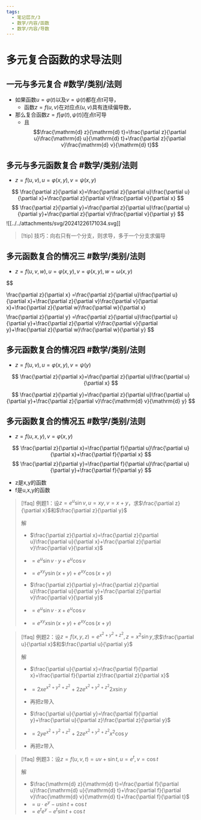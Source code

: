 ```yaml
---
tags:
  - 笔记层次/3
  - 数学/内容/函数
  - 数学/内容/导数
---
```


# 多元复合函数的求导法则 
## 一元与多元复合 #数学/类别/法则 

- 如果函数$u=\varphi(t)$以及$v=\psi(t)$都在点t可导，
	- 函数$z=f(u,v)$在对应点$(u,v)$具有连续偏导数，
- 那么复合函数$z=f[\varphi(t),\psi(t)]$在点t可导
	- 且$$\frac{\mathrm{d} z}{\mathrm{d} t}=\frac{\partial z}{\partial u}\frac{\mathrm{d} u}{\mathrm{d} t}+\frac{\partial z}{\partial v}\frac{\mathrm{d} v}{\mathrm{d} t}$$

## 多元与多元函数复合 #数学/类别/法则 

- $z=f(u,v), u=\varphi(x,y),v=\psi(x,y)$

$$
\frac{\partial z}{\partial x}=\frac{\partial z}{\partial u}\frac{\partial u}{\partial x}+\frac{\partial z}{\partial v}\frac{\partial v}{\partial x}
$$
$$
\frac{\partial z}{\partial y}=\frac{\partial z}{\partial u}\frac{\partial u}{\partial y}+\frac{\partial z}{\partial v}\frac{\partial v}{\partial y}
$$
![[../../attachments/svg/20241226171034.svg]]

> [!tip] 技巧：向右只有一个分支，则求导，多于一个分支求偏导

## 多元函数复合的情况三 #数学/类别/法则 

- $z=f(u,v,w),u=\varphi(x,y),v=\varphi(x,y),w=\omega(x,y)$

$$

\frac{\partial z}{\partial x} =\frac{\partial z}{\partial u}\frac{\partial u}{\partial x}+\frac{\partial z}{\partial v}\frac{\partial v}{\partial x}+\frac{\partial z}{\partial w}\frac{\partial w}{\partial x}
$$
$$
\frac{\partial z}{\partial y} =\frac{\partial z}{\partial u}\frac{\partial u}{\partial y}+\frac{\partial z}{\partial v}\frac{\partial v}{\partial y}+\frac{\partial z}{\partial w}\frac{\partial w}{\partial y}
$$

## 多元函数复合的情况四 #数学/类别/法则 

- $z=f(u,v), u=\varphi(x,y),v=\psi(y)$

$$
\frac{\partial z}{\partial x}=\frac{\partial z}{\partial u}\frac{\partial u}{\partial x}
$$

$$
\frac{\partial z}{\partial y}=\frac{\partial z}{\partial u}\frac{\partial u}{\partial y}+\frac{\partial z}{\partial v}\frac{\mathrm{d} v}{\mathrm{d} y}
$$

## 多元函数复合的情况五 #数学/类别/法则 

- $z=f(u,x,y),v=\varphi(x,y)$

$$
\frac{\partial z}{\partial x}=\frac{\partial f}{\partial u}\frac{\partial u}{\partial x}+\frac{\partial f}{\partial x}
$$
$$
\frac{\partial z}{\partial y}=\frac{\partial f}{\partial u}\frac{\partial u}{\partial y}+\frac{\partial f}{\partial y}
$$

- z是x,y的函数
- f是u,x,y的函数

> [!faq] 例题1：设$z=e^{u}\sin v,u=xy,v=x+y$，求$\frac{\partial z}{\partial x}$和$\frac{\partial z}{\partial y}$
> 
> 解
> 
> - $\frac{\partial z}{\partial x}=\frac{\partial z}{\partial u}\frac{\partial u}{\partial x}+\frac{\partial z}{\partial v}\frac{\partial v}{\partial x}$
> - $=e^{u}\sin v\cdot y+e^{u}\cos v$
> - $=e^{xy}y\sin(x+y)+e^{xy}\cos(x+y)$
> 
> - $\frac{\partial z}{\partial y}=\frac{\partial z}{\partial u}\frac{\partial u}{\partial y}+\frac{\partial z}{\partial v}\frac{\partial v}{\partial y}$
> - $=e^{u}\sin v\cdot x+e^{u}\cos v$
> - $=e^{xy}x\sin(x+y)+e^{xy}\cos(x+y)$

> [!faq] 例题2：设$z=f(x,y,z)=e^{x^{2}+y^{2}+z^{2}},z=x^{2}\sin y$,求$\frac{\partial u}{\partial x}$和$\frac{\partial u}{\partial y}$
> 
> 解
> 
> - $\frac{\partial u}{\partial x}=\frac{\partial f}{\partial x}+\frac{\partial f}{\partial z}\frac{\partial z}{\partial x}$
> - $=2xe^{x^{2}+y^{2}+z^{2}}+2ze^{x^{2}+y^{2}+z^{2}}2x\sin y$
> - 再把z带入
> 
> - $\frac{\partial u}{\partial y}=\frac{\partial f}{\partial y}+\frac{\partial u}{\partial z}\frac{\partial z}{\partial y}$
> - $=2ye^{x^{2}+y^{2}+z^{2}}+2ze^{x^{2}+y^{2}+z^{2}}x^{2}\cos y$
> - 再把z带入

> [!faq] 例题3：设$z=f(u,v,t)=uv+\sin t,u=e^{t},v=\cos t$
> 
> 解
> 
> - $\frac{\mathrm{d} z}{\mathrm{d} t}=\frac{\partial f}{\partial u}\frac{\mathrm{d} u}{\mathrm{d} t}+\frac{\partial f}{\partial v}\frac{\mathrm{d} v}{\mathrm{d} t}+\frac{\partial f}{\partial t}$
> - $=u\cdot e^{y}-u\sin t+\cos t$
> - $=e^{t}e^{y}-e^{t}\sin t+\cos t$
